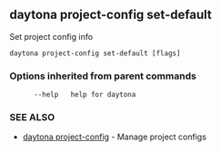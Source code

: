 ## daytona project-config set-default

Set project config info

```
daytona project-config set-default [flags]
```

### Options inherited from parent commands

```
      --help   help for daytona
```

### SEE ALSO

* [daytona project-config](daytona_project-config.md)	 - Manage project configs

